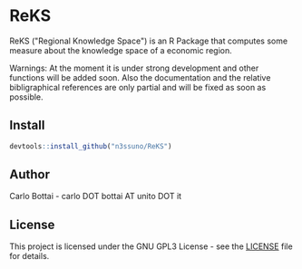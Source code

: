 # ReKS
ReKS ("Regional Knowledge Space") is an R Package that computes some measure about the knowledge space of a economic region.

Warnings: At the moment it is under strong development and other functions will be added soon. Also the documentation and the relative bibligraphical references are only partial and will be fixed as soon as possible.

## Install
```R
devtools::install_github("n3ssuno/ReKS")
```

## Author
Carlo Bottai - carlo DOT bottai AT unito DOT it

## License
This project is licensed under the GNU GPL3 License - see the [LICENSE](https://github.com/n3ssuno/RKS/blob/master/LICENSE) file for details.
